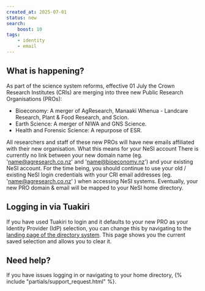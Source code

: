```yaml
---
created_at: 2025-07-01
status: new
search:
    boost: 10
tags:
    - identity
    - email
---
```


## What is happening?

As part of the science system reforms, effective 01 July the Crown Research Institutes (CRIs) are merging into three new
Public Research Organisations (PROs):

- Bioeconomy: A merger of AgResearch, Manaaki Whenua - Landcare Research, Plant & Food Research, and Scion.
- Earth Science: A merger of NIWA and GNS Science.
- Health and Forensic Science: A repurpose of ESR.

All researchers and staff of these new PROs will have new emails affiliated with their new organisation.
What this means for your NeSI account
There is currently no link between your new domain name (eg. 'name@agresearch.co.nz' and 'name@bioeconomy.nz') and your existing NeSI account.
For the time being, you should continue to use your old / existing NeSI login credentials with your CRI email addresses (eg. 'name@agresearch.co.nz' ) when accessing NeSI systems. Eventually, your new PRO domain & email will be mapped to your NeSI home directory.

## Logging in via Tuakiri

If you have used Tuakiri to login and it defaults to your new PRO as your Identity Provider (IdP) selection, you can change this by navigating to the [landing page of the directory system](https://directory.tuakiri.ac.nz/discovery). This page shows you the current saved selection and allows you to clear it.

## Need help?

If you have issues logging in or navigating to your home directory, {% include "partials/support_request.html" %}.

